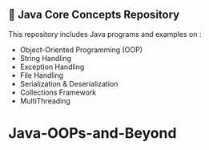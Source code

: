 ## 🚀 Java Core Concepts Repository

This repository includes Java programs and examples on :
- Object-Oriented Programming (OOP)
- String Handling
- Exception Handling
- File Handling
- Serialization & Deserialization
- Collections Framework
- MultiThreading
# Java-OOPs-and-Beyond
